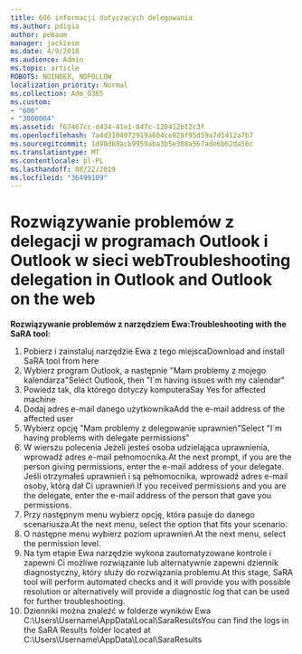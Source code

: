```yaml
---
title: 606 informacji dotyczących delegowania
ms.author: pdigia
author: pebaum
manager: jackiesm
ms.date: 4/9/2018
ms.audience: Admin
ms.topic: article
ROBOTS: NOINDEX, NOFOLLOW
localization_priority: Normal
ms.collection: Adm_O365
ms.custom:
- "606"
- "3800004"
ms.assetid: f67467cc-d434-41e1-847c-120412b12c3f
ms.openlocfilehash: 7a4d3104072919a604ce828f95d59a7d1412a7b7
ms.sourcegitcommit: 1d98db8acb9959aba3b5e308a567ade6b62da56c
ms.translationtype: MT
ms.contentlocale: pl-PL
ms.lasthandoff: 08/22/2019
ms.locfileid: "36499109"
---
```

# <a name="troubleshooting-delegation-in-outlook-and-outlook-on-the-web"></a><span data-ttu-id="ff14a-102">Rozwiązywanie problemów z delegacji w programach Outlook i Outlook w sieci web</span><span class="sxs-lookup"><span data-stu-id="ff14a-102">Troubleshooting delegation in Outlook and Outlook on the web</span></span>

<span data-ttu-id="ff14a-103">**Rozwiązywanie problemów z narzędziem Ewa:**</span><span class="sxs-lookup"><span data-stu-id="ff14a-103">**Troubleshooting with the SaRA tool:**</span></span>

1. <span data-ttu-id="ff14a-104">Pobierz i zainstaluj narzędzie Ewa z tego miejsca</span><span class="sxs-lookup"><span data-stu-id="ff14a-104">Download and install SaRA tool from here</span></span>
1. <span data-ttu-id="ff14a-105">Wybierz program Outlook, a następnie "Mam problemy z mojego kalendarza"</span><span class="sxs-lookup"><span data-stu-id="ff14a-105">Select Outlook, then "I\`m having issues with my calendar"</span></span>
1. <span data-ttu-id="ff14a-106">Powiedz tak, dla którego dotyczy komputera</span><span class="sxs-lookup"><span data-stu-id="ff14a-106">Say Yes for affected machine</span></span>
1. <span data-ttu-id="ff14a-107">Dodaj adres e-mail danego użytkownika</span><span class="sxs-lookup"><span data-stu-id="ff14a-107">Add the e-mail address of the affected user</span></span>
1. <span data-ttu-id="ff14a-108">Wybierz opcję "Mam problemy z delegowanie uprawnień"</span><span class="sxs-lookup"><span data-stu-id="ff14a-108">Select "I\`m having problems with delegate permissions"</span></span>
1. <span data-ttu-id="ff14a-109">W wierszu polecenia Jeżeli jesteś osoba udzielająca uprawnienia, wprowadź adres e-mail pełnomocnika.</span><span class="sxs-lookup"><span data-stu-id="ff14a-109">At the next prompt, if you are the person giving permissions, enter the e-mail address of your delegate.</span></span> <span data-ttu-id="ff14a-110">Jeśli otrzymałeś uprawnień i są pełnomocnika, wprowadź adres e-mail osoby, którą dał Ci uprawnień.</span><span class="sxs-lookup"><span data-stu-id="ff14a-110">If you received permissions and you are the delegate, enter the e-mail address of the person that gave you permissions.</span></span>
1. <span data-ttu-id="ff14a-111">Przy następnym menu wybierz opcję, która pasuje do danego scenariusza.</span><span class="sxs-lookup"><span data-stu-id="ff14a-111">At the next menu, select the option that fits your scenario.</span></span>
1. <span data-ttu-id="ff14a-112">O następne menu wybierz poziom uprawnień.</span><span class="sxs-lookup"><span data-stu-id="ff14a-112">At the next menu, select the permission level.</span></span>
1. <span data-ttu-id="ff14a-113">Na tym etapie Ewa narzędzie wykona zautomatyzowane kontrole i zapewni Ci możliwe rozwiązanie lub alternatywnie zapewni dziennik diagnostyczny, który służy do rozwiązania problemu.</span><span class="sxs-lookup"><span data-stu-id="ff14a-113">At this stage, SaRA tool will perform automated checks and it will provide you with possible resolution or alternatively will provide a diagnostic log that can be used for further troubleshooting.</span></span>
1. <span data-ttu-id="ff14a-114">Dzienniki można znaleźć w folderze wyników Ewa C:\Users\Username\AppData\Local\SaraResults</span><span class="sxs-lookup"><span data-stu-id="ff14a-114">You can find the logs in the SaRA Results folder located at C:\Users\Username\AppData\Local\SaraResults</span></span>
